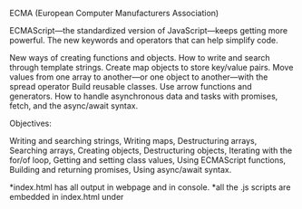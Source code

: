 ECMA (European Computer Manufacturers Association)

ECMAScript—the standardized version of JavaScript—keeps getting more powerful. The new keywords and operators that can help simplify code.

New ways of creating functions and objects. 
How to write and search through template strings. 
Create map objects to store key/value pairs. 
Move values from one array to another—or one object to another—with the spread operator Build reusable classes. 
Use arrow functions and generators. 
How to handle asynchronous data and tasks with promises, fetch, and the async/await syntax.

Objectives:

Writing and searching strings, Writing maps, Destructuring arrays, Searching arrays, Creating objects, Destructuring objects, 
Iterating with the for/of loop, Getting and setting class values, Using ECMAScript functions, Building and returning promises, 
Using async/await syntax.

*index.html has all output in webpage and in console.
*all the .js scripts are embedded in index.html under <script/> tag.
